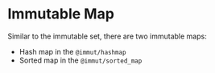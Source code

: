 # Immutable Map

Similar to the immutable set, there are two immutable maps:

- Hash map in the `@immut/hashmap`
- Sorted map in the `@immut/sorted_map`
